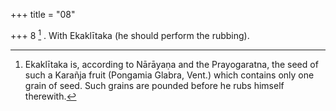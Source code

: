 +++
title = "08"

+++
8 [^3] . With Ekaklītaka (he should perform the rubbing).


[^3]:  Ekaklītaka is, according to Nārāyaṇa and the Prayogaratna, the seed of such a Karañja fruit (Pongamia Glabra, Vent.) which contains only one grain of seed. Such grains are pounded before he rubs himself therewith.
